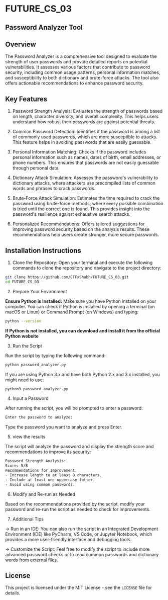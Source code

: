# FUTURE_CS_03
## Password Analyzer Tool

## Overview

The Password Analyzer is a comprehensive tool designed to evaluate the strength of user passwords and provide detailed reports on potential vulnerabilities. It assesses various factors that contribute to password security, including common usage patterns, personal information matches, and susceptibility to both dictionary and brute-force attacks. The tool also offers actionable recommendations to enhance password security.

## Key Features

1. Password Strength Analysis: Evaluates the strength of passwords based on length, character diversity, and overall complexity. This helps users understand how robust their passwords are against potential threats.

2. Common Password Detection: Identifies if the password is among a list of commonly used passwords, which are more susceptible to attacks. This feature helps in avoiding passwords that are easily guessable.

3. Personal Information Matching: Checks if the password includes personal information such as names, dates of birth, email addresses, or phone numbers. This ensures that passwords are not easily guessable through personal data.

4. Dictionary Attack Simulation: Assesses the password's vulnerability to dictionary attacks, where attackers use precompiled lists of common words and phrases to crack passwords.

5. Brute-Force Attack Simulation: Estimates the time required to crack the password using brute-force methods, where every possible combination is tried until the correct one is found. This provides insight into the password's resilience against exhaustive search attacks.

6. Personalized Recommendations: Offers tailored suggestions for improving password security based on the analysis results. These recommendations help users create stronger, more secure passwords.

## Installation Instructions

1. Clone the Repository: Open your terminal and execute the following commands to clone the repository and navigate to the project directory:

 ```bash
 git clone https://github.com/CTFxShubh/FUTURE_CS_03.git
 cd FUTURE_CS_03
 ```

2. Prepare Your Environment

**Ensure Python is Installed:** Make sure you have Python installed on your computer. You can check if Python is installed by opening a terminal (on macOS or Linux) or Command Prompt (on Windows) and typing:

```sh
python --version
```
**If Python is not installed, you can download and install it from the official Python website**

3. Run the Script

Run the script by typing the following command:

```bash
python password_analyzer.py
```

If you are using Python 3.x and have both Python 2.x and 3.x installed, you might need to use:

 ```bash
python3 password_analyzer.py
```

4. Input a Password

After running the script, you will be prompted to enter a password:

```bash
Enter the password to analyze:
```

Type the password you want to analyze and press Enter.

5. view the results

The script will analyze the password and display the strength score and recommendations to improve its security:

```bash
Password Strength Analysis:
Score: 5/8
Recommendations for Improvement:
- Increase length to at least 8 characters.
- Include at least one uppercase letter.
- Avoid using common passwords.
```

6. Modify and Re-run as Needed

Based on the recommendations provided by the script, modify your password and re-run the script as needed to check for improvements.

7. Additional Tips

-> Run in an IDE: You can also run the script in an Integrated Development Environment (IDE) like PyCharm, VS Code, or Jupyter Notebook, which provides a more user-friendly interface and debugging tools.

-> Customize the Script: Feel free to modify the script to include more advanced password checks or to read common passwords and dictionary words from external files.

## License

This project is licensed under the MIT License - see the `LICENSE` file for details.

